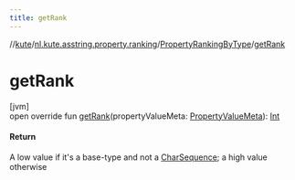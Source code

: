 ```yaml
---
title: getRank
---
```

//[kute](../../../index.html)/[nl.kute.asstring.property.ranking](../index.html)/[PropertyRankingByType](index.html)/[getRank](get-rank.html)



# getRank



[jvm]\
open override fun [getRank](get-rank.html)(propertyValueMeta: [PropertyValueMeta](../../nl.kute.asstring.property.meta/-property-value-meta/index.html)): [Int](https://kotlinlang.org/api/latest/jvm/stdlib/kotlin/-int/index.html)



#### Return



A low value if it's a base-type and not a [CharSequence](https://kotlinlang.org/api/latest/jvm/stdlib/kotlin/-char-sequence/index.html); a high value otherwise





